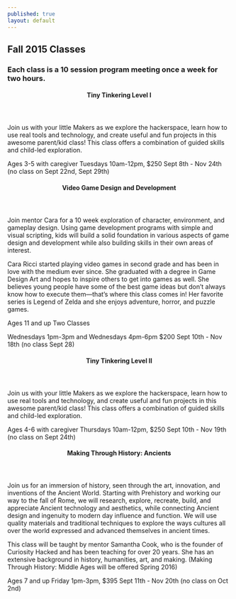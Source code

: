 ```yaml
---
published: true
layout: default
---
```


## Fall 2015 Classes

### Each class is a 10 session program meeting once a week for two hours.

<div class='row'>

<div class='6u'>
<section class='article-list box'>

<article class='box excerpt'>
<header>
<h4>Tiny Tinkering Level I</h4>
</header>
Join us with your little Makers as we explore the hackerspace, learn how to use real tools and
technology, and create useful and fun projects in this awesome parent/kid class! This class offers a 
combination of guided skills and child-led exploration.
<p>Ages 3-5 with caregiver
<span class='date'>Tuesdays 10am-12pm, $250</span>
Sept 8th - Nov 24th (no class on Sept 22nd, Sept 29th)
</article>

<article class='box excerpt'>
<header>
<h4>Video Game Design and Development</h4>
</header>
<p>Join mentor Cara for a 10 week exploration of character, environment, and gameplay design. Using
game development programs with simple and visual scripting, kids will build a solid foundation in 
various aspects of game design and development while also building skills in their own areas of 
interest.
<p>
Cara Ricci started playing video games in second grade and has been in love with the medium ever 
since. She graduated with a degree in Game Design Art and hopes to inspire others to get into games as 
well. She believes young people have some of the best game ideas but don’t always know how to 
execute them—that’s where this class comes in! Her favorite series is Legend of Zelda and she enjoys 
adventure, horror, and puzzle games.
<p>Ages 11 and up
<span class='date'>Two Classes<p>Wednesdays 1pm-3pm and Wednesdays 4pm-6pm $200</span>
Sept 10th - Nov 18th (no class Sept 28)
</article>

</section>
</div>
<div class='6u'>
<section class='article-list box'>

<article class='box excerpt'>
<header>
<h4>Tiny Tinkering Level II</h4>
</header>
Join us with your little Makers as we explore the hackerspace, learn how to use real tools and
technology, and create useful and fun projects in this awesome parent/kid class! This class offers a 
combination of guided skills and child-led exploration.
<p>Ages 4-6 with caregiver 
<span class='date'>Thursdays 10am-12pm, $250</span>
Sept 10th - Nov 19th (no class on Sept 24th)
</article>

<article class='box excerpt'>
<header>
<h4>Making Through History: Ancients</h4>
</header>
<p>
Join us for an immersion of history, seen through the art, innovation, and inventions of the Ancient 
World. Starting with Prehistory and working our way to the fall of Rome, we will research, explore, 
recreate, build, and appreciate Ancient technology and aesthetics, while connecting Ancient design 
and ingenuity to modern day influence and function. We will use quality materials and traditional 
techniques to explore the ways cultures all over the world expressed and advanced themselves in 
ancient times.
<p>
This class will be taught by mentor Samantha Cook, who is the founder of Curiosity Hacked and has 
been teaching for over 20 years. She has an extensive background in history, humanities, art, and 
making. (Making Through History: Middle Ages will be offered Spring 2016)
<p>Ages 7 and up
<span class='date'>Friday 1pm-3pm, $395</span>
Sept 11th - Nov 20th (no class on Oct 2nd)
</article>

</section>
</div>

</div>

